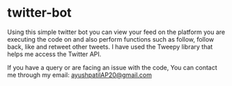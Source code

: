 # twitter-bot
Using this simple twitter bot you can view your feed on the platform you are executing the code on and also perform functions such as follow,
follow back, like and retweet other tweets. I have used the Tweepy library that helps me access the Twitter API.

If you have a query or are facing an issue with the code, You can contact me through my email: ayushpatilAP20@gmail.com


